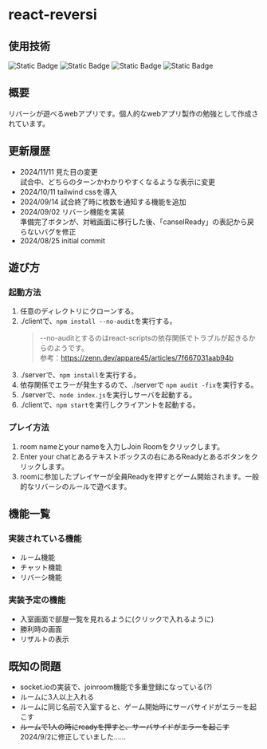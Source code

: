# react-reversi
## 使用技術
![Static Badge](https://img.shields.io/badge/react-000000?style=for-the-badge&logo=react&logoColor=blue)
![Static Badge](https://img.shields.io/badge/typescript-000000?style=for-the-badge&logo=typescript&logoColor=blue)
![Static Badge](https://img.shields.io/badge/nodejs-000000?style=for-the-badge&logo=node.js&logoColor=green)
![Static Badge](https://img.shields.io/badge/tailwind-css?style=for-the-badge&logo=tailwind-css&color=black)
## 概要
リバーシが遊べるwebアプリです。個人的なwebアプリ製作の勉強として作成されています。
## 更新履歴
- 2024/11/11 見た目の変更  
  試合中、どちらのターンかわかりやすくなるような表示に変更
- 2024/10/11 tailwind cssを導入
- 2024/09/14 試合終了時に枚数を通知する機能を追加
- 2024/09/02 リバーシ機能を実装  
  準備完了ボタンが、対戦画面に移行した後、「canselReady」の表記から戻らないバグを修正
- 2024/08/25 initial commit
## 遊び方
### 起動方法
1. 任意のディレクトリにクローンする。
2. ./clientで、`npm install --no-audit`を実行する。
   > --no-auditとするのはreact-scriptsの依存関係でトラブルが起きるからのようです。  
   > 参考：https://zenn.dev/appare45/articles/7f667031aab94b
4. ./serverで、`npm install`を実行する。
5. 依存関係でエラーが発生するので、./serverで `npm audit -fix`を実行する。
6. ./serverで、`node index.js`を実行しサーバを起動する。
7. ./clientで、`npm start`を実行しクライアントを起動する。
### プレイ方法
1. room nameとyour nameを入力しJoin Roomをクリックします。
2. Enter your chatとあるテキストボックスの右にあるReadyとあるボタンをクリックします。
3. roomに参加したプレイヤーが全員Readyを押すとゲーム開始されます。一般的なリバーシのルールで遊べます。
## 機能一覧
### 実装されている機能
- ルーム機能
- チャット機能
- リバーシ機能
### 実装予定の機能
- 入室画面で部屋一覧を見れるように(クリックで入れるように)
- 勝利時の画面
- リザルトの表示
## 既知の問題
- socket.ioの実装で、joinroom機能で多重登録になっている(?)
- ルームに3人以上入れる
- ルームに同じ名前で入室すると、ゲーム開始時にサーバサイドがエラーを起こす
- ~~ルームで1人の時にreadyを押すと、サーバサイドがエラーを起こす~~ 2024/9/2に修正していました……